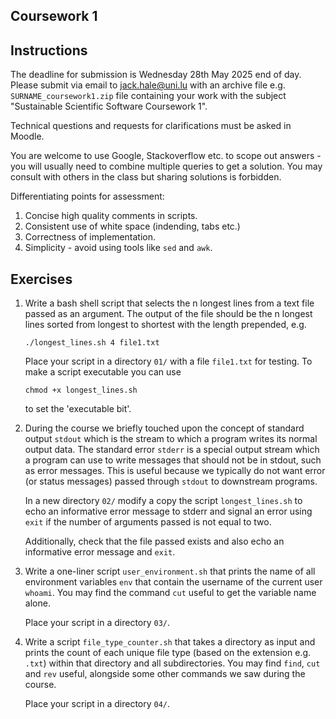 ## Coursework 1

## Instructions

The deadline for submission is Wednesday 28th May 2025 end of day. Please submit
via email to [jack.hale@uni.lu](mailto:jack.hale@uni.lu) with an archive file e.g.
`SURNAME_coursework1.zip` file containing your work with the subject "Sustainable Scientific Software Coursework 1".

Technical questions and requests for clarifications must be asked in Moodle.

You are welcome to use Google, Stackoverflow etc. to scope out answers - you
will usually need to combine multiple queries to get a solution. You may
consult with others in the class but sharing solutions is forbidden.

Differentiating points for assessment:

1. Concise high quality comments in scripts.
2. Consistent use of white space (indending, tabs etc.)
3. Correctness of implementation.
4. Simplicity - avoid using tools like `sed` and `awk`. 

## Exercises

1. Write a bash shell script that selects the n longest lines from a text file
   passed as an argument. The output of the file should be the n longest
   lines sorted from longest to shortest with the length prepended, e.g.

       ./longest_lines.sh 4 file1.txt

   Place your script in a directory `01/` with a file `file1.txt` for testing.
   To make a script executable you can use

       chmod +x longest_lines.sh

   to set the 'executable bit'.

2. During the course we briefly touched upon the concept of standard output
   `stdout` which is the stream to which a program writes its normal output
   data. The standard error `stderr` is a special output stream which a program
   can use to write messages that should not be in stdout, such as error
   messages. This is useful because we typically do not want error (or status
   messages) passed through `stdout` to downstream programs.

   In a new directory `02/` modify a copy the script `longest_lines.sh` to echo
   an informative error message to stderr and signal an error using `exit` if
   the number of arguments passed is not equal to two.

   Additionally, check that the file passed exists and also echo an informative
   error message and `exit`.

3. Write a one-liner script `user_environment.sh` that prints the name of all
   environment variables `env` that contain the username of the current user
   `whoami`. You may find the command `cut` useful to get the variable name
   alone.

   Place your script in a directory `03/`.

4. Write a script `file_type_counter.sh` that takes a directory as input and
   prints the count of each unique file type (based on the extension e.g.
   `.txt`) within that directory and all subdirectories. You may find `find`,
   `cut` and `rev` useful, alongside some other commands we saw during the
   course.

   Place your script in a directory `04/`.
